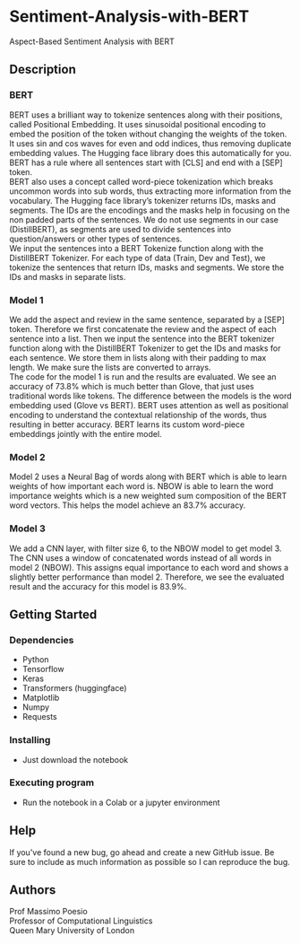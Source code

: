 # Sentiment-Analysis-with-BERT

Aspect-Based Sentiment Analysis with BERT

## Description

### BERT
BERT uses a brilliant way to tokenize sentences along with their positions, called Positional Embedding. It uses sinusoidal positional encoding to embed the position of the token without changing the weights of the token. It uses sin and cos waves for even and odd indices, thus removing duplicate embedding values. The Hugging face library does this automatically for you. BERT has a rule where all sentences start with [CLS] and end with a [SEP] token.
<br>
BERT also uses a concept called word-piece tokenization which breaks uncommon words into sub words, thus extracting more information from the vocabulary. The Hugging face library’s tokenizer returns IDs, masks and segments. The IDs are the encodings and the masks help in focusing on the non padded parts of the sentences. We do not use segments in our case (DistillBERT), as segments are used to divide sentences into question/answers or other types of sentences. 
<br>
We input the sentences into a BERT Tokenize function along with the DistillBERT Tokenizer. For each type of data (Train, Dev and Test), we tokenize the sentences that return IDs, masks and segments. We store the IDs and masks in separate lists.

### Model 1
We add the aspect and review in the same sentence, separated by a [SEP] token. Therefore we first concatenate the review and the aspect of each sentence into a list. Then we input the sentence into the BERT tokenizer function along with the DistillBERT Tokenizer to get the IDs and masks for each sentence. We store them in lists along with their padding to max length. We make sure the lists are converted to arrays. <br>
The code for the model 1 is run and the results are evaluated. We see an accuracy of 73.8% which is much better than Glove, that just uses traditional words like tokens. The difference between the models is the word embedding used (Glove vs BERT). BERT uses attention as well as positional encoding to understand the contextual relationship of the words, thus resulting in better accuracy. BERT learns its custom word-piece embeddings jointly with the entire model. 

### Model 2
Model 2 uses a Neural Bag of words along with BERT which is able to learn weights of how important each word is. NBOW is able to learn the word importance weights which is a new weighted sum composition of the BERT word vectors. This helps the model achieve an 83.7% accuracy.

### Model 3
We add a CNN layer, with filter size 6, to the NBOW model to get model 3. The CNN uses a window of concatenated words instead of all words in model 2 (NBOW). This assigns equal importance to each word and shows a slightly better performance than model 2. Therefore, we see the evaluated result and the accuracy for this model is  83.9%. 


## Getting Started

### Dependencies

* Python
* Tensorflow
* Keras
* Transformers (huggingface)
* Matplotlib
* Numpy
* Requests

### Installing

* Just download the notebook 

### Executing program

* Run the notebook in a Colab or a jupyter environment


## Help

If you've found a new bug, go ahead and create a new GitHub issue. Be sure to include as much information as possible so I can reproduce the bug.


## Authors

Prof Massimo Poesio
<br>Professor of Computational Linguistics
<br>Queen Mary University of London
